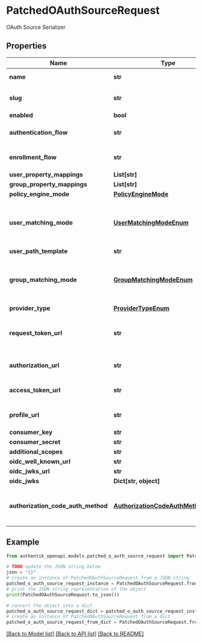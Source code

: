 # PatchedOAuthSourceRequest

OAuth Source Serializer

## Properties

Name | Type | Description | Notes
------------ | ------------- | ------------- | -------------
**name** | **str** | Source&#39;s display Name. | [optional] 
**slug** | **str** | Internal source name, used in URLs. | [optional] 
**enabled** | **bool** |  | [optional] 
**authentication_flow** | **str** | Flow to use when authenticating existing users. | [optional] 
**enrollment_flow** | **str** | Flow to use when enrolling new users. | [optional] 
**user_property_mappings** | **List[str]** |  | [optional] 
**group_property_mappings** | **List[str]** |  | [optional] 
**policy_engine_mode** | [**PolicyEngineMode**](PolicyEngineMode.md) |  | [optional] 
**user_matching_mode** | [**UserMatchingModeEnum**](UserMatchingModeEnum.md) | How the source determines if an existing user should be authenticated or a new user enrolled. | [optional] 
**user_path_template** | **str** |  | [optional] 
**group_matching_mode** | [**GroupMatchingModeEnum**](GroupMatchingModeEnum.md) | How the source determines if an existing group should be used or a new group created. | [optional] 
**provider_type** | [**ProviderTypeEnum**](ProviderTypeEnum.md) |  | [optional] 
**request_token_url** | **str** | URL used to request the initial token. This URL is only required for OAuth 1. | [optional] 
**authorization_url** | **str** | URL the user is redirect to to conest the flow. | [optional] 
**access_token_url** | **str** | URL used by authentik to retrieve tokens. | [optional] 
**profile_url** | **str** | URL used by authentik to get user information. | [optional] 
**consumer_key** | **str** |  | [optional] 
**consumer_secret** | **str** |  | [optional] 
**additional_scopes** | **str** |  | [optional] 
**oidc_well_known_url** | **str** |  | [optional] 
**oidc_jwks_url** | **str** |  | [optional] 
**oidc_jwks** | **Dict[str, object]** |  | [optional] 
**authorization_code_auth_method** | [**AuthorizationCodeAuthMethodEnum**](AuthorizationCodeAuthMethodEnum.md) | How to perform authentication during an authorization_code token request flow | [optional] 

## Example

```python
from authentik_openapi.models.patched_o_auth_source_request import PatchedOAuthSourceRequest

# TODO update the JSON string below
json = "{}"
# create an instance of PatchedOAuthSourceRequest from a JSON string
patched_o_auth_source_request_instance = PatchedOAuthSourceRequest.from_json(json)
# print the JSON string representation of the object
print(PatchedOAuthSourceRequest.to_json())

# convert the object into a dict
patched_o_auth_source_request_dict = patched_o_auth_source_request_instance.to_dict()
# create an instance of PatchedOAuthSourceRequest from a dict
patched_o_auth_source_request_from_dict = PatchedOAuthSourceRequest.from_dict(patched_o_auth_source_request_dict)
```
[[Back to Model list]](../README.md#documentation-for-models) [[Back to API list]](../README.md#documentation-for-api-endpoints) [[Back to README]](../README.md)


